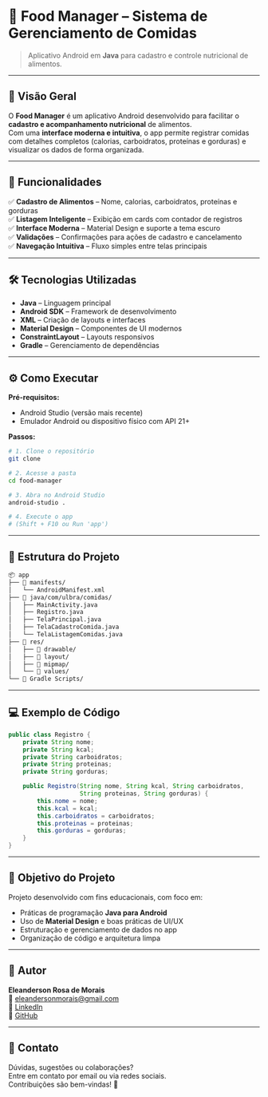 # 🍎 Food Manager – Sistema de Gerenciamento de Comidas
> Aplicativo Android em **Java** para cadastro e controle nutricional de alimentos.

---

## 📱 Visão Geral

O **Food Manager** é um aplicativo Android desenvolvido para facilitar o **cadastro e acompanhamento nutricional** de alimentos.  
Com uma **interface moderna e intuitiva**, o app permite registrar comidas com detalhes completos (calorias, carboidratos, proteínas e gorduras) e visualizar os dados de forma organizada.

---

## 🚀 Funcionalidades

✅ **Cadastro de Alimentos** – Nome, calorias, carboidratos, proteínas e gorduras  
✅ **Listagem Inteligente** – Exibição em cards com contador de registros  
✅ **Interface Moderna** – Material Design e suporte a tema escuro  
✅ **Validações** – Confirmações para ações de cadastro e cancelamento  
✅ **Navegação Intuitiva** – Fluxo simples entre telas principais

---

## 🛠️ Tecnologias Utilizadas

- **Java** – Linguagem principal
- **Android SDK** – Framework de desenvolvimento
- **XML** – Criação de layouts e interfaces
- **Material Design** – Componentes de UI modernos
- **ConstraintLayout** – Layouts responsivos
- **Gradle** – Gerenciamento de dependências

---

## ⚙️ Como Executar

**Pré-requisitos:**
- Android Studio (versão mais recente)
- Emulador Android ou dispositivo físico com API 21+

**Passos:**
```bash
# 1. Clone o repositório
git clone 

# 2. Acesse a pasta
cd food-manager

# 3. Abra no Android Studio
android-studio .

# 4. Execute o app
# (Shift + F10 ou Run 'app')
```

---

## 📂 Estrutura do Projeto

```bash
📦 app
├── 📂 manifests/
│   └── AndroidManifest.xml
├── 📂 java/com/ulbra/comidas/
│   ├── MainActivity.java
│   ├── Registro.java
│   ├── TelaPrincipal.java
│   ├── TelaCadastroComida.java
│   └── TelaListagemComidas.java
├── 📂 res/
│   ├── 📂 drawable/
│   ├── 📂 layout/
│   ├── 📂 mipmap/
│   └── 📂 values/
└── 📂 Gradle Scripts/
```

---

## 💻 Exemplo de Código

```java
public class Registro {
    private String nome;
    private String kcal;
    private String carboidratos;
    private String proteinas;
    private String gorduras;

    public Registro(String nome, String kcal, String carboidratos,
                    String proteinas, String gorduras) {
        this.nome = nome;
        this.kcal = kcal;
        this.carboidratos = carboidratos;
        this.proteinas = proteinas;
        this.gorduras = gorduras;
    }
}
```

---

## 🎯 Objetivo do Projeto

Projeto desenvolvido com fins educacionais, com foco em:
- Práticas de programação **Java para Android**
- Uso de **Material Design** e boas práticas de UI/UX
- Estruturação e gerenciamento de dados no app
- Organização de código e arquitetura limpa

---

## 👤 Autor

**Eleanderson Rosa de Morais**  
📧 eleandersonmorais@gmail.com  
🔗 [LinkedIn](https://www.linkedin.com/in/eleanderson-rosa-de-morais-9aaab9324/)  
🔗 [GitHub](https://github.com/EleandersonRosadeMorais/)

---

## 💬 Contato

Dúvidas, sugestões ou colaborações?  
Entre em contato por email ou via redes sociais.  
Contribuições são bem-vindas! 🚀

